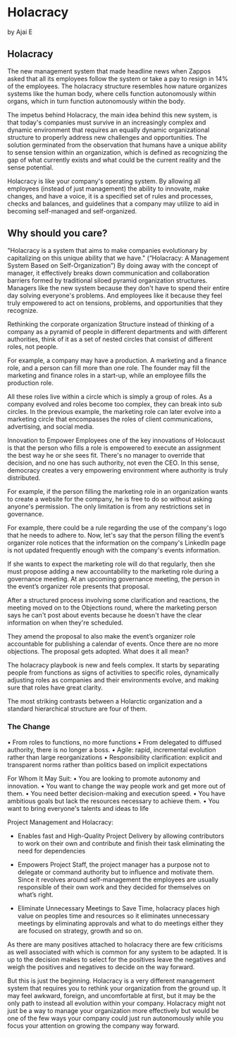 # Holacracy 

by Ajai E 

## Holacracy 


The new management system that made headline news when Zappos asked that all its employees follow the system or take a pay to resign in 14% of the employees. The  holacracy structure resembles how nature organizes systems like the human body, where cells function autonomously within organs, which in turn function autonomously within the body. 


The impetus behind Holacracy, the main idea behind this new system, is that today's companies must survive in an increasingly complex and dynamic environment that requires an equally dynamic organizational structure to properly address new challenges and opportunities. 
The solution germinated from the observation that humans have a unique ability to sense tension within an organization, which is defined as recognizing the gap of what currently exists and what could be the current reality and the sense potential. 


Holacracy is like your company's operating system. By allowing all employees (instead of just management) the ability to innovate, make changes, and have a voice, it is a specified set of rules and processes, checks and balances, and guidelines that a company may utilize to aid in becoming self-managed and self-organized.


## Why should you care? 


"Holacracy is a system that aims to make companies evolutionary by capitalizing on this unique ability that we have." (“Holacracy: A Management System Based on Self-Organization”) By doing away with the concept of manager, it effectively breaks down communication and collaboration barriers formed by traditional siloed pyramid organization structures. Managers like the new system because they don't have to spend their entire day solving everyone's problems. And employees like it because they feel truly empowered to act on tensions, problems, and opportunities that they recognize. 


Rethinking the corporate organization Structure instead of thinking of a company as a pyramid of people in different departments and with different authorities, think of it as a set of nested circles that consist of different roles, not people. 


For example, a company may have a production. A marketing and a finance role, and a person can fill more than one role. The founder may fill the marketing and finance roles in a start-up, while an employee fills the production role. 


All these roles live within a circle which is simply a group of roles. As a company evolved and roles become too complex, they can break into sub circles. In the previous example, the marketing role can later evolve into a marketing circle that encompasses the roles of client communications, advertising, and social media. 


Innovation to Empower Employees one of the key innovations of Holocaust is that the person who fills a role is empowered to execute an assignment the best way he or she sees fit. There's no manager to override that decision, and no one has such authority, not even the CEO. 
In this sense, democracy creates a very empowering environment where authority is truly distributed. 


For example, if the person filling the marketing role in an organization wants to create a website for the company, he is free to do so without asking anyone's permission. The only limitation is from any restrictions set in governance.


For example, there could be a rule regarding the use of the company's logo that he needs to adhere to. Now, let's say that the person filling the event’s organizer role notices that the information on the company's LinkedIn page is not updated frequently enough with the company's events information. 


If she wants to expect the marketing role will do that regularly, then she must propose adding a new accountability to the marketing role during a governance meeting. At an upcoming governance meeting, the person in the event’s organizer role presents that proposal. 


After a structured process involving some clarification and reactions, the meeting moved on to the Objections round, where the marketing person says he can't post about events because he doesn't have the clear information on when they're scheduled. 


They amend the proposal to also make the event’s organizer role accountable for publishing a calendar of events. Once there are no more objections. The proposal gets adopted. What does it all mean? 


The holacracy playbook is new and feels complex. It starts by separating people from functions as signs of activities to specific roles, dynamically adjusting roles as companies and their environments evolve, and making sure that roles have great clarity. 


The most striking contrasts between a Holarctic organization and a standard hierarchical structure are four of them.
### The Change 
•	From roles to functions, no more functions
•	From delegated to diffused authority, there is no longer a boss.
•	Agile: rapid, incremental evolution rather than large reorganizations
•	Responsibility clarification: explicit and transparent norms rather than politics based on implicit expectations


For Whom It May Suit:
•	You are looking to promote autonomy and innovation.
•	You want to change the way people work and get more out of them.
•	You need better decision-making and execution speed.
•	You have ambitious goals but lack the resources necessary to achieve them.
•	You want to bring everyone's talents and ideas to life
 
Project Management and Holacracy: 


- Enables fast and High-Quality Project Delivery by allowing contributors to work on their own and contribute and finish their task eliminating the need for dependencies


- Empowers Project Staff, the project manager has a purpose not to delegate or command authority but to influence and motivate them. Since it revolves around self-management the employees are usually responsible of their own work and they decided for themselves on what’s right. 


- Eliminate Unnecessary Meetings to Save Time, holacracy places high value on peoples time and resources so it eliminates unnecessary meetings by eliminating approvals and what to do meetings either they are focused on strategy, growth and so on.


As there are many positives attached to holacracy there are few criticisms as well associated with which is common for any system to be adapted. It is up to the decision makes to select for the positives leave the negatives and weigh the positives and negatives to decide on the way forward.


But this is just the beginning. Holacracy is a very different management system that requires you to rethink your organization from the ground up. It may feel awkward, foreign, and uncomfortable at first, but it may be the only path to instead all evolution within your company. Holacracy might not just be a way to manage your organization more effectively but would be one of the few ways your company could just run autonomously while you focus your attention on growing the company way forward.



